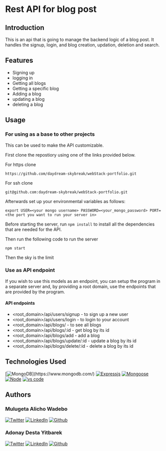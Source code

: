 
# Rest API for blog post

## Introduction

This is an api that is going to manage the backend logic of a blog post. It handles the signup, login, and blog creation, updation, deletion and search.

## Features
- Signing up
- logging in
- Getting all blogs
- Getting a specific blog
- Adding a blog
- updating a blog
- deleting a blog
## Usage


### For using as a base to other projects

This can be used to make the API customizable.

First clone the repostiory using one of the links provided below.

For https clone
~~~
https://github.com/daydream-skybreak/webStack-portfolio.git
~~~

For ssh clone
~~~
git@github.com:daydream-skybreak/webStack-portfolio.git
~~~

Afterwards set up your environmental variables as follows:
~~~
export USER=<your mongo username> PASSWORD=<your_mongo_password> PORT=<the port you want to run your server in>
~~~

Before starting the server, run `npm install` to install all the dependencies that are needed for the API.

Then run the following code to run the server
~~~
npm start
~~~
Then the sky is the limit

### Use as API endpoint

If you wish to use this models as an endpoint, you can setup the program in a separate server and, by providing a root domain, use the endpoints that are provided by the program.

#### API endpoints

- <root_domain>/api/users/signup - to sign up a new user
- <root_domain>/api/users/login - to login to your account
- <root_domain>/api/blogs/ - to see all blogs
- <root_domain>/api/blogs/:id - get blog by its id
- <root_domain>/api/blogs/add - add a blog
- <root_domain>/api/blogs/update/:id - update a blog by its id
- <root_domain>/api/blogs/delete/:id - delete a blog by its id


## Technologies Used
[![MongoDB](https://img.shields.io/badge/MongoDB-%234ea94b.svg?style=for-the-badge&logo=mongodb&logoColor=white(https://img.shields.io/badge/MongoDB-4EA94B?style=for-the-badge&logo=mongodb&logoColor=white))](https://www.mongodb.com/) [![Expressjs](https://img.shields.io/badge/express-green?style=for-the-badge&logo=express)](https://expressjs.com/) [![Mongoose](https://img.shields.io/badge/mongoose-green?style=for-the-badge&logo=mongoose)](https://mongoosejs.com/) [![Node](https://img.shields.io/badge/Node.js-339933?style=for-the-badge&logo=nodedotjs&logoColor=white)](https://nodejs.org/)
[![vs code](https://img.shields.io/badge/Visual_Studio-5C2D91?style=for-the-badge&logo=visual%20studio&logoColor=white)](https://code.visualstudio.com/)
## Authors
### Mulugeta Alicho Wadebo

[![Twitter](https://img.shields.io/badge/Twitter-%231DA1F2.svg?style=for-the-badge&logo=Twitter&logoColor=white)](https://twitter.com/anem_achiso) [![LinkedIn](https://img.shields.io/badge/linkedin-%230077B5.svg?style=for-the-badge&logo=linkedin&logoColor=white)](https://www.linkedin.com/in/mulugeta-wodebo-843118170)     [![Github](https://img.shields.io/badge/Github-black?style=for-the-badge&logo=github)](https://www.linkedin.com/in/adonay-desta-63096b237)

### Adonay Desta Yitbarek

[![Twitter](https://img.shields.io/badge/Twitter-%231DA1F2.svg?style=for-the-badge&logo=Twitter&logoColor=white)](https://twitter.com/A_trooper323?t=UJGqtvrGVLgAhnHr5xBf5A&s=09) [![LinkedIn](https://img.shields.io/badge/linkedin-%230077B5.svg?style=for-the-badge&logo=linkedin&logoColor=white)](https://www.linkedin.com/in/adonay-desta-63096b237)     [![Github](https://img.shields.io/badge/Github-black?style=for-the-badge&logo=github)](https://www.linkedin.com/in/adonay-desta-63096b237)



